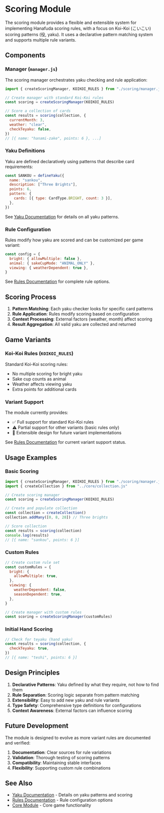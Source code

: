 # Scoring Module

The scoring module provides a flexible and extensible system for implementing Hanafuda scoring rules, with a focus on Koi-Koi (こいこい) scoring patterns (役, yaku). It uses a declarative pattern matching system and supports multiple rule variants.

## Components

### Manager (`manager.js`)

The scoring manager orchestrates yaku checking and rule application:

```javascript
import { createScoringManager, KOIKOI_RULES } from "./scoring/manager.js"

// Create manager with standard Koi-Koi rules
const scoring = createScoringManager(KOIKOI_RULES)

// Score a collection of cards
const results = scoring(collection, {
  currentMonth: 3,
  weather: "clear",
  checkTeyaku: false,
})
// [{ name: "hanami-zake", points: 6 }, ...]
```

### Yaku Definitions

Yaku are defined declaratively using patterns that describe card requirements:

```javascript
const SANKOU = defineYaku({
  name: "sankou",
  description: ["Three Brights"],
  points: 6,
  pattern: {
    cards: [{ type: CardType.BRIGHT, count: 3 }],
  },
})
```

See [Yaku Documentation](./yaku/README.md) for details on all yaku patterns.

### Rule Configuration

Rules modify how yaku are scored and can be customized per game variant:

```javascript
const config = {
  bright: { allowMultiple: false },
  animal: { sakeCupMode: "ANIMAL_ONLY" },
  viewing: { weatherDependent: true },
}
```

See [Rules Documentation](./rules/README.md) for complete rule options.

## Scoring Process

1. **Pattern Matching**: Each yaku checker looks for specific card patterns
2. **Rule Application**: Rules modify scoring based on configuration
3. **Context Processing**: External factors (weather, month) affect scoring
4. **Result Aggregation**: All valid yaku are collected and returned

## Game Variants

### Koi-Koi Rules (`KOIKOI_RULES`)

Standard Koi-Koi scoring rules:

- No multiple scoring for bright yaku
- Sake cup counts as animal
- Weather affects viewing yaku
- Extra points for additional cards

### Variant Support

The module currently provides:

- ✅ Full support for standard Koi-Koi rules
- ⚠️ Partial support for other variants (basic rules only)
- 🚧 Extensible design for future variant implementations

See [Rules Documentation](./rules/README.md) for current variant support status.

## Usage Examples

### Basic Scoring

```javascript
import { createScoringManager, KOIKOI_RULES } from "./scoring/manager.js"
import { createCollection } from "../core/collection.js"

// Create scoring manager
const scoring = createScoringManager(KOIKOI_RULES)

// Create and populate collection
const collection = createCollection()
collection.addMany([0, 8, 28]) // Three brights

// Score collection
const results = scoring(collection)
console.log(results)
// [{ name: "sankou", points: 6 }]
```

### Custom Rules

```javascript
// Create custom rule set
const customRules = {
  bright: {
    allowMultiple: true,
  },
  viewing: {
    weatherDependent: false,
    seasonDependent: true,
  },
}

// Create manager with custom rules
const scoring = createScoringManager(customRules)
```

### Initial Hand Scoring

```javascript
// Check for teyaku (hand yaku)
const results = scoring(collection, {
  checkTeyaku: true,
})
// [{ name: "teshi", points: 6 }]
```

## Design Principles

1. **Declarative Patterns**: Yaku defined by what they require, not how to find them
2. **Rule Separation**: Scoring logic separate from pattern matching
3. **Extensibility**: Easy to add new yaku and rule variants
4. **Type Safety**: Comprehensive type definitions for configurations
5. **Context Awareness**: External factors can influence scoring

## Future Development

The module is designed to evolve as more variant rules are documented and verified:

1. **Documentation**: Clear sources for rule variations
2. **Validation**: Thorough testing of scoring patterns
3. **Compatibility**: Maintaining stable interfaces
4. **Flexibility**: Supporting custom rule combinations

## See Also

- [Yaku Documentation](./yaku/README.md) - Details on yaku patterns and scoring
- [Rules Documentation](./rules/README.md) - Rule configuration options
- [Core Module](../core/README.md) - Core game functionality

```

```

